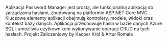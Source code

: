 Aplikacja Password Manager jest prostą, ale funkcjonalną aplikacją do zarządzania hasłami, zbudowaną na platformie ASP.NET Core MVC.
Kluczowe elementy aplikacji obejmują kontrolery, modele, widoki oraz kontekst bazy danych.
Aplikacja przechowuje hasła w bazie danych Azure SQL i umożliwia użytkownikom wykonywanie operacji CRUD na tych hasłach.
Projekt Zaliczeniowy by Kacper Król & Artur Romała






